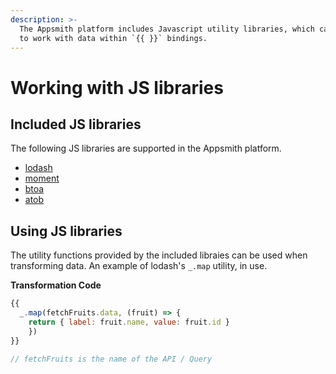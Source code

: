 ```yaml
---
description: >-
  The Appsmith platform includes Javascript utility libraries, which can be used
  to work with data within `{{ }}` bindings.
---
```


# Working with JS libraries

## Included JS libraries

The following JS libraries are supported in the Appsmith platform.

* [lodash](https://lodash.com/docs/4.17.15)
* [moment](https://momentjs.com/docs/)
* [btoa](https://github.com/dankogai/js-base64#readme)
* [atob](https://github.com/dankogai/js-base64#readme)

## Using JS libraries

The utility functions provided by the included libraies can be used when transforming data. An example of lodash's `_.map` utility, in use.

**Transformation Code**

```javascript
{{
  _.map(fetchFruits.data, (fruit) => { 
    return { label: fruit.name, value: fruit.id } 
    })
}}

// fetchFruits is the name of the API / Query
```

